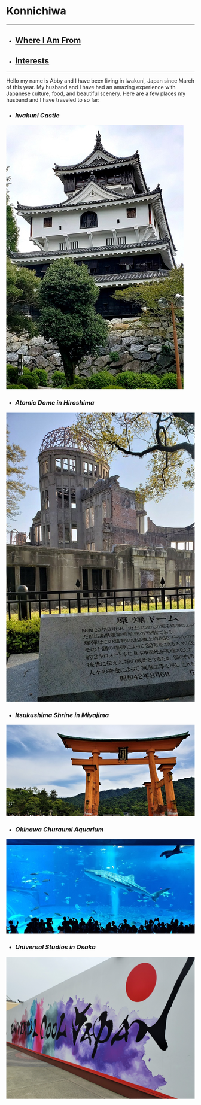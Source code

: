 # Konnichiwa
-----------------------------
+ ## **[Where I Am From](bio.md)**
+ ## **[Interests](topic.md)** 
-----------------------------

Hello my name is Abby and I have been living in Iwakuni, Japan since March of this year.  My husband and I have had an amazing experience with Japanese culture, food, and beautiful scenery. Here are a few places my husband and I have traveled to so far:

+ ### *Iwakuni Castle*
![iwakuni castle](iwakunicastle.jpg)

+ ### *Atomic Dome in Hiroshima*
![atomic dome](atomicdome1.jpg)

+ ### *Itsukushima Shrine in Miyajima*
![miyajima](miyajima.jpg)

+ ### *Okinawa Churaumi Aquarium*
![okinawaaquarium](okinawaaquarium.jpg)

+ ### *Universal Studios in Osaka*
![unistu](universal.jpg)
